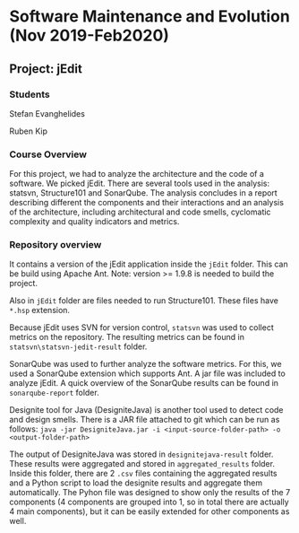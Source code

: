 # Software Maintenance and Evolution (Nov 2019-Feb2020)

## Project: jEdit

### Students

Stefan Evanghelides

Ruben Kip

### Course Overview

For this project, we had to analyze the architecture and the code of a software. We picked jEdit. There are several tools used in the analysis: statsvn, Structure101 and SonarQube. The analysis concludes in a report describing different the components and their interactions and an analysis of the architecture, including architectural and code smells, cyclomatic complexity and quality indicators and metrics.

### Repository overview

It contains a version of the jEdit application inside the `jEdit` folder. This can be build using Apache Ant. Note: version >= 1.9.8 is needed to build the project.

Also in `jEdit` folder are files needed to run Structure101. These files have `*.hsp` extension.

Because jEdit uses SVN for version control, `statsvn` was used to collect metrics on the repository. The resulting metrics can be found in `statsvn\statsvn-jedit-result` folder.

SonarQube was used to further analyze the software metrics. For this, we used a SonarQube extension which supports Ant. A jar file was included to analyze jEdit. A quick overview of the SonarQube results can be found in `sonarqube-report` folder.

Designite tool for Java (DesigniteJava) is another tool used to detect code and design smells. There is a JAR file attached to git which can be run as follows:
`java -jar DesigniteJava.jar -i <input-source-folder-path> -o <output-folder-path>`

The output of DesigniteJava was stored in `designitejava-result` folder. These results were aggregated and stored in `aggregated_results` folder. Inside this folder, there are 2 `.csv` files containing the aggregated results and a Python script to load the designite results and aggregate them automatically. The Pyhon file was designed to show only the results of the 7 components (4 components are grouped into 1, so in total there are actually 4 main components), but it can be easily extended for other components as well.
